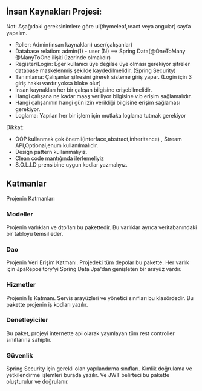 ## İnsan Kaynakları Projesi:

Not: Aşağıdaki gereksinimlere göre ui(thymeleaf,react veya angular) sayfa yapalım.

+ Roller: Admin(insan kaynakları) user(çalışanlar)
+ Database relation: admin(1) - user (N) ==> Spring Data(@OneToMany @ManyToOne ilişki üzerinde olmalıdır)
+ Register/Login: Eğer kullanıcı üye değilse üye olması gerekiyor şifreler database maskelenmiş şekilde kaydedilmelidir. (Spring Security)
+ Tanımlama: Çalışanlar şifresini girerek sisteme giriş yapar. (Login için 3 giriş hakkı vardır yoksa bloke olur)
+ İnsan kaynakları her bir çalışan bilgisine erişebilmelidir.
+ Hangi çalışana ne kadar maaş veriliyor bilgisine v.b erişim sağlamalıdır.
+ Hangi çalışanının hangi gün izin verildiği bilgisine erişim sağlaması gerekiyor.
+ Loglama: Yapılan her bir işlem için mutlaka loglama tutmak gerekiyor

Dikkat:

+ OOP kullanmak çok önemli(interface,abstract,inheritance) , Stream API,Optional,enum kullanılmalıdır.
+ Design pattern kullanmalıyız.
+ Clean code mantığında ilerlemeliyiz
+ S.O.L.I.D prensibine uygun kodlar yazmalıyız.

## Katmanlar
Projenin Katmanları

### Modeller
Projenin varlıkları ve dto'ları bu pakettedir. Bu varlıklar ayrıca veritabanındaki bir tabloyu temsil eder.

### Dao
Projenin Veri Erişim Katmanı. Projedeki tüm depolar bu pakette.
Her varlık için JpaRepository'yi Spring Data Jpa'dan genişleten bir arayüz vardır.

### Hizmetler
Projenin İş Katmanı. Servis arayüzleri ve yönetici sınıfları bu klasördedir.
Bu pakette projenin iş kodları yazılır.

### Denetleyiciler
Bu paket, projeyi internette api olarak yayınlayan tüm rest controller sınıflarına sahiptir.

### Güvenlik
Spring Security için gerekli olan yapılandırma sınıfları. Kimlik doğrulama ve yetkilendirme işlemleri burada yazılır.
Ve JWT belirteci bu pakette oluşturulur ve doğrulanır.